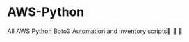 # AWS-Python
All AWS Python Boto3 Automation and inventory scripts:purple_heart: :love_you_gesture: :muscle:
